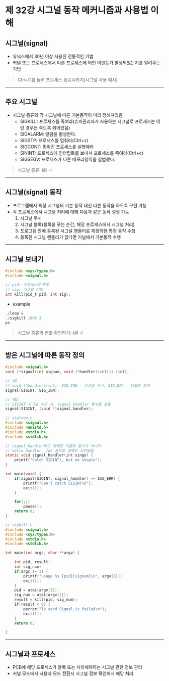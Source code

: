 # 제 32강 시그널 동작 메커니즘과 사용법 이해
## 시그널(signal)
- 유닉스에서 30년 이상 사용된 전통적인 기법
- 커널 또는 프로세스에서 다른 프로세스에 어떤 이벤트가 발생되었는지를 알려주는 기법
> Ctrl+C를 눌려 프로세스 종료시키기(시그널 사용 예시)

---
## 주요 시그널
- 시그널 종류와 각 시그널에 따른 기본동작이 미리 정해져있음 
  - SIGKILL: 프로세스를 죽여라(슈퍼관리자가 사용하는 시그널로 프로세스는 어떤 경우든 죽도록 되어있음)
  - SIGALARM: 알람을 발생한다.
  - SIGSTP: 프로세스를 멈춰라(Ctrl+z)
  - SIGCONT: 멈춰진 프로세스를 실행해라
  - SININT: 프로세스에 인터럽트를 보내서 프로세스를 죽여라(Ctrl+c)
  - SIGSEGV: 프로세스가 다른 메모리영역을 침범했다.

> 시그널 종류: kill -l

---
## 시그널(signal) 동작
- 프로그램에서 특정 시그널의 기본 동작 대신 다른 동작을 하도록 구현 가능 
- 각 프로세스에서 시그널 처리에 대해 다음과 같은 동작 설정 가능 
  1. 시그널 무시 
  2. 시그널 블록(블록을 푸는 순간, 해당 프로세스에서 시그널 처리)
  3. 프로그램 안에 등록된 시그널 핸들러로 재정의한 특정 동작 수행 
  4. 등록된 시그널 핸들러가 없다면 커널에서 기본동작 수행

---
## 시그널 보내기
```c
#include <sys/types.h>
#include <signal.h>

// pid: 프로세스의 PID
// sig: 시그널 번호
int kill(pid_t pid, int sig);
```

- example
```c
./loop &
./sigkill 1806 2
ps
```
> 시그널 종류와 번호 확인하기: kill -l

---
## 받은 시그널에 따른 동작 정의 
```c
#include <signal.h>
void (*signal(int signum, void (*handler)(int))) (int);

// 예1
// void (*handler)(int): SIG_IGN - 시그널 무시, SIG_DFL - 디폴트 동작 
signal(SIGINT, SIG_IGN);

// 예2
// SIGINT 시그널 수신 시, signal_handler 함수를 호출 
signal(SIGINT, (void *)signal_handler);
```

```c
// sigloop.c
#include <signal.h>
#include <unistd.h>
#include <stdio.h>
#include <stdlib.h>

// signal_handler라고 정해진 이름의 함수가 아니다.
// hello_handler, foo 등으로 정해도 상관없음
static void signal_handler(int singo) {
    printf("Catch SIGINT!, but no stop\n");
}

int main(void) {
    if(signal(SIGINT, signal_handler) == SIG_ERR) {
        printf("Can't catch SIGINT\n");
        exit(1);
    }

    for(;;)
        pause();
    return 0;        
}
```

```c
// sigkill.c
#include <signal.h>
#include <sys/types.h>
#include <stdio.h>
#include <stdlib.h>

int main(int argc, char **argv) {

    int pid, result;
    int sig_num;
    if(argc != 3) {
        printf("usage %s [pid][signum]\n", argv[0]);
        exit(1);
    }
    pid = atoi(argv[1]);
    sig_num = atoi(argv[2]);
    result = kill(pid, sig_num);
    if(result < 0) {
        perror("To send Signal is failed\n");
        exit(1);
    }
    return 0;

}
```

---
## 시그널과 프로세스 
- PCB에 해당 프로세스가 블록 또는 처리해야하는 시그널 관련 정보 관리 
- 커널 모드에서 사용자 모드 전환시 시그널 정보 확인해서 해당 처리 